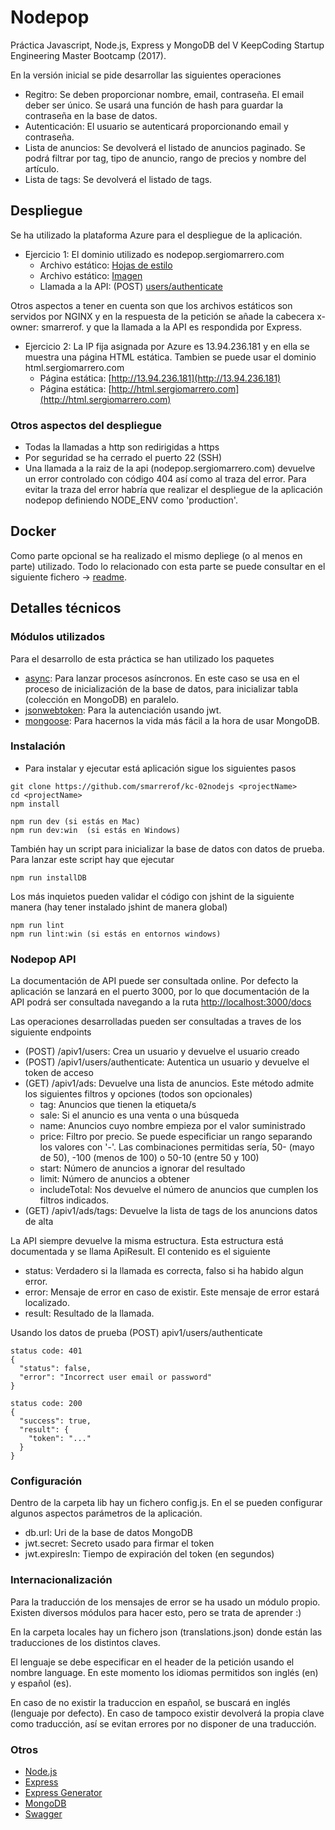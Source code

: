 # Nodepop
Práctica Javascript, Node.js, Express y MongoDB del V KeepCoding Startup Engineering Master Bootcamp (2017).
 
En la versión inicial se pide desarrollar las siguientes operaciones
* Regitro: Se deben proporcionar nombre, email, contraseña. El email deber ser único. Se usará una función de hash para guardar la contraseña en la base de datos.
* Autenticación: El usuario se autenticará proporcionando email y contraseña.
* Lista de anuncios: Se devolverá el listado de anuncios paginado. Se podrá filtrar por tag, tipo de anuncio, rango de precios y nombre del artículo.
* Lista de tags: Se devolverá el listado de tags.

## Despliegue
Se ha utilizado la plataforma Azure para el despliegue de la aplicación.
* Ejercicio 1: El dominio utilizado es nodepop.sergiomarrero.com
  * Archivo estático: [Hojas de estilo](https://nodepop.sergiomarrero.com/stylesheets/style.css)
  * Archivo estático: [Imagen](https://nodepop.sergiomarrero.com/images/ads/bici.png)
  * Llamada a la API: (POST) [users/authenticate](https://nodepop.sergiomarrero.com/apiv1/users/authenticate)
  
Otros aspectos a tener en cuenta son que los archivos estáticos son servidos por NGINX y en la respuesta de la petición se añade la cabecera x-owner: smarrerof. y que la llamada a la API es respondida por Express.

* Ejercicio 2: La IP fija asignada por Azure es 13.94.236.181 y en ella se muestra una página HTML estática. Tambien se puede usar el dominio html.sergiomarrero.com
  * Página estática: [http://13.94.236.181](http://13.94.236.181)
  * Página estática: [http://html.sergiomarrero.com](http://html.sergiomarrero.com)

### Otros aspectos del despliegue
* Todas la llamadas a http son redirigidas a https
* Por seguridad se ha cerrado el puerto 22 (SSH)
* Una llamada a la raiz de la api (nodepop.sergiomarrero.com) devuelve un error controlado con código 404 así como al traza del error. Para evitar la traza del error habría que realizar el despliegue de la aplicación nodepop definiendo NODE_ENV como 'production'.

## Docker
Como parte opcional se ha realizado el mismo depliege (o al menos en parte) utilizado. Todo lo relacionado con esta parte se puede consultar en el siguiente fichero -> [readme](https://github.com/smarrerof/kc-devops).

## Detalles técnicos
### Módulos utilizados
Para el desarrollo de esta práctica se han utilizado los paquetes
* [async](https://www.npmjs.com/package/async): Para lanzar procesos asíncronos. En este caso se usa en el proceso de inicialización de la base de datos, para inicializar tabla (colección en MongoDB) en paralelo.
* [jsonwebtoken](https://www.npmjs.com/package/jsonwebtoken): Para la autenciación usando jwt.
* [mongoose](https://www.npmjs.com/package/mongoose): Para hacernos la vida más fácil a la hora de usar MongoDB.

### Instalación
* Para instalar y ejecutar está aplicación sigue los siguientes pasos
```
git clone https://github.com/smarrerof/kc-02nodejs <projectName>
cd <projectName>
npm install

npm run dev (si estás en Mac)
npm run dev:win  (si estás en Windows)
```

También hay un script para inicializar la base de datos con datos de prueba. Para lanzar este script hay que ejecutar
```
npm run installDB
```

Los más inquietos pueden validar el código con jshint de la siguiente manera (hay tener instalado jshint de manera global)
```
npm run lint
npm run lint:win (si estás en entornos windows)
```

### Nodepop API
La documentación de API puede ser consultada online. Por defecto la aplicación se lanzará en el puerto 3000, por lo que documentación de la API podrá ser consultada navegando a la ruta [http://localhost:3000/docs](http://localhost:3000/docs)

Las operaciones desarrolladas pueden ser consultadas a traves de los siguiente endpoints
* (POST) /apiv1/users: Crea un usuario y devuelve el usuario creado
* (POST) /apiv1/users/authenticate: Autentica un usuario y devuelve el token de acceso
* (GET) /apiv1/ads: Devuelve una lista de anuncios. Este método admite los siguientes filtros y opciones (todos son opcionales)
  * tag: Anuncios que tienen la etiqueta/s
  * sale: Si el anuncio es una venta o una búsqueda
  * name: Anuncios cuyo nombre empieza por el valor suministrado
  * price: Filtro por precio. Se puede especificiar un rango separando los valores con '-'. Las combinaciones permitidas sería, 50- (mayo de 50), -100 (menos de 100) o 50-10 (entre 50 y 100)
  * start: Número de anuncios a ignorar del resultado
  * limit: Número de anuncios a obtener
  * includeTotal: Nos devuelve el número de anuncios que cumplen los filtros indicados.
* (GET) /apiv1/ads/tags: Devuelve la lista de tags de los anuncions datos de alta

La API siempre devuelve la misma estructura. Esta estructura está documentada y se llama ApiResult. El contenido es el siguiente
* status: Verdadero si la llamada es correcta, falso si ha habido algun error.
* error: Mensaje de error en caso de existir. Este mensaje de error estará localizado.
* result: Resultado de la llamada.

Usando los datos de prueba
(POST) apiv1/users/authenticate
```
status code: 401
{
  "status": false,
  "error": "Incorrect user email or password"
}
```
```
status code: 200
{
  "success": true,
  "result": {
    "token": "..."
  }
}
```

### Configuración
Dentro de la carpeta lib hay un fichero config.js. En el se pueden configurar algunos aspectos parámetros de la aplicación.
* db.url: Uri de la base de datos MongoDB
* jwt.secret: Secreto usado para firmar el token
* jwt.expiresIn: Tiempo de expiración del token (en segundos)

### Internacionalización
Para la traducción de los mensajes de error se ha usado un módulo propio. Existen diversos módulos para hacer esto, pero se trata de aprender :)

En la carpeta locales hay un fichero json (translations.json) donde están las traducciones de los distintos claves.

El lenguaje se debe especificar en el header de la petición usando el nombre language. En este momento los idiomas permitidos son inglés (en) y español (es).

En caso de no existir la traduccion en español, se buscará en inglés (lenguaje por defecto). En caso de tampoco existir devolverá la propia clave como traducción, así se evitan errores por no disponer de una traducción.

### Otros
* [Node.js](https://nodejs.org)
* [Express](http://expressjs.com)
* [Express Generator](https://www.npmjs.com/package/express-generator)
* [MongoDB](https://www.mongodb.com/)
* [Swagger](http://swagger.io/)
